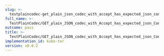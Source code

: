 ```yaml
---
slug: >-
  testplaincodec-get_plain_json_codec_with_accept_has_expected_json_content-type_and_body_as-is
full_name: >-
  TestPlainCodec/GET_plain_JSON_codec_with_Accept_has_expected_json_Content-Type_and_body_as-is
outcome: pass
title: >-
  TestPlainCodec/GET_plain_JSON_codec_with_Accept_has_expected_json_Content-Type_and_body_as-is
implementation_id: kubo-ter
version: v0.0.2
---
```


